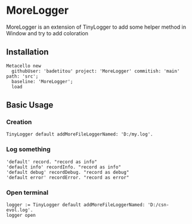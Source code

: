 # MoreLogger

MoreLogger is an extension of TinyLogger to add some helper method in Window and try to add coloration

## Installation

```st
Metacello new
  githubUser: 'badetitou' project: 'MoreLogger' commitish: 'main' path: 'src';
  baseline: 'MoreLogger';
  load
```

## Basic Usage

### Creation

```st
TinyLogger default addMoreFileLoggerNamed: 'D:/my.log'.
```

### Log something

```st
'default' record. "record as info"
'default info' recordInfo. "record as info"
'default debug' recordDebug. "record as debug"
'default error' recordError. "record as error"
```

### Open terminal

```st
logger := TinyLogger default addMoreFileLoggerNamed: 'D:/csn-evol.log'.
logger open
```
